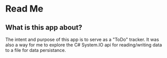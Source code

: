 # Read Me

## What is this app about?

The intent and purpose of this app is to serve as a "ToDo" tracker.
It was also a way for me to explore the C# System.IO api for reading/writing data to a file 
for data persistance.

